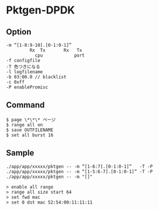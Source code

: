 
# Pktgen-DPDK

## Option

```
-m “[1-8:9-10].[0-1:0-1]”
         Rx  Tx       Rx   Tx
           cpu            port
-f configfile
-T 色つきになる
-l logfilename
-b 03:00.0 // blacklist
-c 0xff
-P enablePromisc
```

## Command

```
$ page \*\*\* ページ
$ range all on
$ save OUTFILENAME
$ set all burst 16
```


## Sample

```
./app/app/xxxxx/pktgen -- -m “[1-6:7].[0-1:0-1]”   -T -P
./app/app/xxxxx/pktgen -- -m “[1-5:6-7].[0-1:0-1]” -T -P
./app/app/xxxxx/pktgen -- -m "[]"
```

```
> enable all range
> range all size start 64
> set fwd mac
> set 0 dst mac 52:54:00:11:11:11
```


